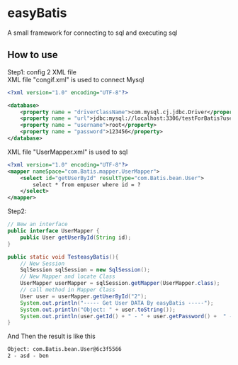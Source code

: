# easyBatis
A small framework for connecting to sql and executing sql

## How to use
Step1: config 2 XML file<br>
XML file "congif.xml" is used to connect Mysql
```xml
<?xml version="1.0" encoding="UTF-8"?>

<database>
    <property name = "driverClassName">com.mysql.cj.jdbc.Driver</property>
    <property name = "url">jdbc:mysql://localhost:3306/testForBatis?useUnicode=true</property>
    <property name = "username">root</property>
    <property name = "password">123456</property>
</database>
```
XML file "UserMapper.xml" is used to sql
```xml
<?xml version="1.0" encoding="UTF-8"?>
<mapper nameSpace="com.Batis.mapper.UserMapper">
    <select id="getUserById" resultType="com.Batis.bean.User">
        select * from empuser where id = ?
    </select>
</mapper>
```

Step2: 
```java
// New an interface 
public interface UserMapper {
    public User getUserById(String id);
}

public static void TesteasyBatis(){
    // New Session
    SqlSession sqlSession = new SqlSession();
    // New Mapper and locate Class
    UserMapper userMapper = sqlSession.getMapper(UserMapper.class);
    // call method in Mapper Class
    User user = userMapper.getUserById("2");
    System.out.println("----- Get User DATA By easyBatis -----");
    System.out.println("Object: " + user.toString());
    System.out.println(user.getId() + " - " + user.getPassword() +  " - "  + user.getUsername());
}
```
And Then the result is like this
```cmd
Object: com.Batis.bean.User@6c3f5566
2 - asd - ben
``` 